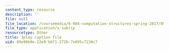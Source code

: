 ```yaml
---
content_type: resource
description: ''
file: null
file_location: /coursemedia/6-004-computation-structures-spring-2017/89e96b9e22e9b6f1272b7e695c7238c7_PmOq8G_hs4o.srt
file_type: application/x-subrip
resourcetype: Other
title: 3play caption file
uid: 89e96b9e-22e9-b6f1-272b-7e695c7238c7
---
```

